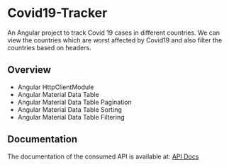 # Covid19-Tracker
An Angular project to track Covid 19 cases in different countries. We can view the countries which are worst affected by Covid19 and also filter the countries based on headers.

## Overview
- Angular HttpClientModule
- Angular Material Data Table
- Angular Material Data Table Pagination
- Angular Material Data Table Sorting
- Angular Material Data Table Filtering

## Documentation
The documentation of the consumed API is available at: [API Docs](https://disease.sh/docs/#/Default/get_v2_all)
